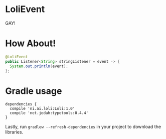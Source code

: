 # LoliEvent
GAY!
# How About!
```java
@LoliEvent
public Listener<String> stringListener = event -> {
  System.out.println(event);
};
```

# Gradle usage
```
dependencies {
  compile 'ni.ai.loli:Loli:1.0'
  compile 'net.jodah:typetools:0.4.4'
}
```
Lastly, run `gradlew --refresh-dependencies` in your project to download the libraries.
